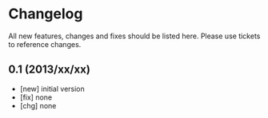 # Changelog

All new features, changes and fixes should be listed here. Please use tickets to reference changes. 

## 0.1 (2013/xx/xx)

* [new] initial version
* [fix] none
* [chg] none
